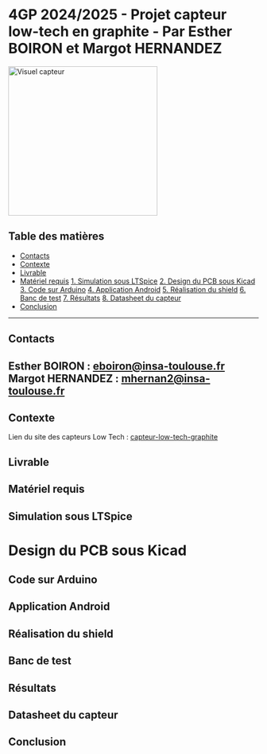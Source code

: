 # 4GP 2024/2025 - Projet capteur low-tech en graphite - Par Esther BOIRON et Margot HERNANDEZ

<img src="Divers/SchemaCapteur.png" alt="Visuel capteur" width="300">

## Table des matières
* [Contacts](#contacts)
* [Contexte](#contexte)
* [Livrable](#livrable)
* [Matériel requis](#matériel-requis)
[1. Simulation sous LTSpice](#1--simulation-sous-ltspice)
[2. Design du PCB sous Kicad](#2--design-du-pcb-sous-kicad)
[3. Code sur Arduino](#3--code-sur-arduino)
[4. Application Android](#4--application-android)
[5. Réalisation du shield](#5--réalisation-du-shield)
[6. Banc de test](#6--banc-de-test)
[7. Résultats](#7--résultats)
[8. Datasheet du capteur](#8--datasheet-du-capteur)
* [Conclusion](#conclusion)
------------
## Contacts 
Esther BOIRON : eboiron@insa-toulouse.fr  
Margot HERNANDEZ : mhernan2@insa-toulouse.fr  
------------
## Contexte
Lien du site des capteurs Low Tech : [capteur-low-tech-graphite](https://moodle.insa-toulouse.fr/mod/resource/view.php?id=60418)
## Livrable
## Matériel requis
## Simulation sous LTSpice
# Design du PCB sous Kicad
## Code sur Arduino
## Application Android
## Réalisation du shield
## Banc de test
## Résultats
## Datasheet du capteur
## Conclusion
